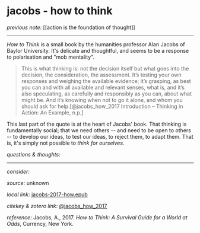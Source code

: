 # jacobs - how to think

_previous note:_ [[action is the foundation of thought]]

---

_How to Think_ is a small book by the humanities professor Alan Jacobs of Baylor University. It's delicate and thoughtful, and seems to be a response to polarisation and "mob mentality". 

>This is what thinking is: not the decision itself but what goes into the decision, the consideration, the assessment. It’s testing your own responses and weighing the available evidence; it’s grasping, as best you can and with all available and relevant senses, what is, and it’s also speculating, as carefully and responsibly as you can, about what might be. And it’s knowing when not to go it alone, and whom you should ask for help.[@jacobs_how_2017 Introduction – Thinking in Action: An Example, n.p.]

This last part of the quote is at the heart of Jacobs' book. That thinking is fundamentally social; that we need others -- and need to be open to others -- to develop our ideas, to test our ideas, to reject them, to adapt them. That is, it's simply not possible to _think for ourselves_.

_questions & thoughts:_

--- 

_consider:_


_source:_ unknown

_local link:_ [jacobs-2017-how.epub](hook://file/nUgBRYePN?p=QWN0aW9uLzIwMjAwNzE0IC0gZG9jcyB0byBwcm9jZXNz&n=jacobs-2017-how.epub)

_citekey & zotero link:_ [@jacobs_how_2017](zotero://select/items/1_UAA85GJF)


_reference:_ Jacobs, A., 2017. _How to Think: A Survival Guide for a World at Odds_, Currency, New York.

